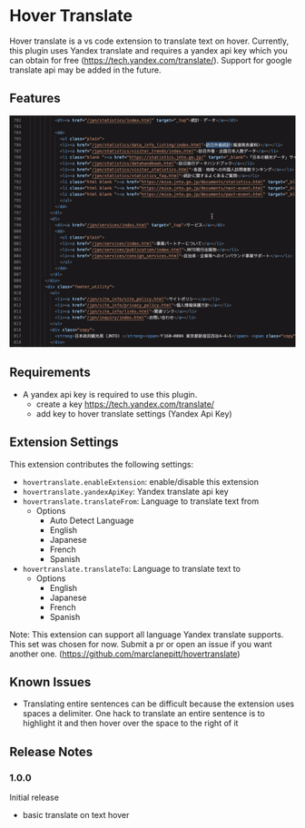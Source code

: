 # Hover Translate

Hover translate is a vs code extension to translate text on hover.  Currently, this plugin uses Yandex translate and requires a yandex api key which you can obtain for free (https://tech.yandex.com/translate/). Support for google translate api may be added in the future.

## Features

![translate](./images/demo.gif)

## Requirements

* A yandex api key is required to use this plugin.
  * create a key https://tech.yandex.com/translate/
  * add key to hover translate settings (Yandex Api Key)

## Extension Settings

This extension contributes the following settings:

* `hovertranslate.enableExtension`: enable/disable this extension
* `hovertranslate.yandexApiKey`: Yandex translate api key
* `hovertranslate.translateFrom`: Language to translate text from
  * Options
    * Auto Detect Language
    * English
    * Japanese
    * French
    * Spanish
* `hovertranslate.translateTo`: Language to translate text to
  * Options
    * English
    * Japanese
    * French
    * Spanish

Note: This extension can support all language Yandex translate supports. This set was chosen for now. Submit a pr or open an issue if you want another one. (https://github.com/marclanepitt/hovertranslate)

## Known Issues

* Translating entire sentences can be difficult because the extension uses spaces a delimiter.  One hack to translate an entire sentence is to highlight it and then hover over the space to the right of it

## Release Notes

### 1.0.0

Initial release
* basic translate on text hover